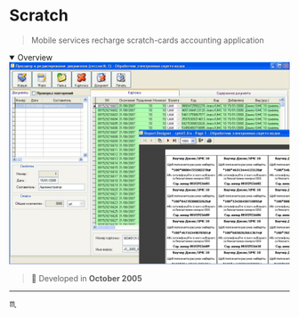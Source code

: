 # Scratch #

> Mobile services recharge scratch-cards accounting application

<details open>
  <summary>Overview</summary>
  <div align="center">
    <img max-width="720px" max-height="477px" src="assets/img/scratch-001-overview.jpg" />
  </div>
</details>

> :calendar: Developed in **October 2005**

---

:scorpius:
